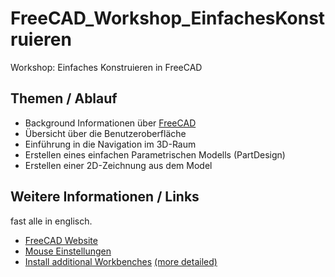 # FreeCAD_Workshop_EinfachesKonstruieren
Workshop: Einfaches Konstruieren in FreeCAD

## Themen / Ablauf
* Background Informationen über [FreeCAD](https://www.freecadweb.org/)
* Übersicht über die Benutzeroberfläche
* Einführung in die Navigation im 3D-Raum
* Erstellen eines einfachen Parametrischen Modells (PartDesign)
* Erstellen einer 2D-Zeichnung aus dem Model

## Weitere Informationen / Links
fast alle in englisch.
* [FreeCAD Website](https://www.freecadweb.org/)
* [Mouse Einstellungen](https://freecadweb.org/wiki/Mouse_Model)
* [Install additional Workbenches](https://github.com/FreeCAD/FreeCAD-addons#installing) [(more detailed)](https://www.freecadweb.org/wiki/index.php?title=How_to_install_additional_workbenches)
